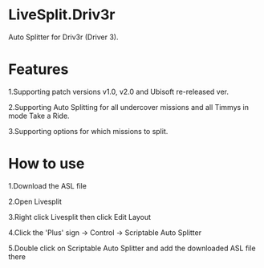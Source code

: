 # LiveSplit.Driv3r

Auto Splitter for Driv3r (Driver 3).

# Features
1.Supporting patch versions v1.0, v2.0 and Ubisoft re-released ver.

2.Supporting Auto Splitting for all undercover missions and all Timmys in mode Take a Ride.

3.Supporting options for which missions to split.

# How to use
1.Download the ASL file

2.Open Livesplit

3.Right click Livesplit then click Edit Layout

4.Click the 'Plus' sign -> Control -> Scriptable Auto Splitter

5.Double click on Scriptable Auto Splitter and add the downloaded ASL file there
